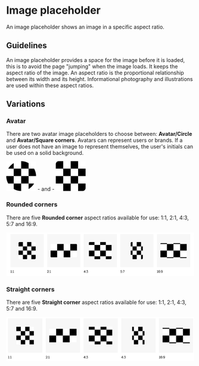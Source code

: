 # Image placeholder

An image placeholder shows an image in a specific aspect ratio.

## Guidelines

An image placeholder provides a space for the image before it is loaded, this is to avoid the page "jumping" when the image loads. It keeps the aspect ratio of the image. An aspect ratio is the proportional relationship between its width and its height. Informational photography and illustrations are used within these aspect ratios.

## Variations

### Avatar

There are two avatar image placeholders to choose between: **Avatar/Circle** and **Avatar/Square corners**. Avatars can represent users or brands. If a user does not have an image to represent themselves, the user's initials can be used on a solid background.

![circle](circle.png) - and - ![square corner](sqcorners.png)  


### Rounded corners

There are five **Rounded corner** aspect ratios available for use: 1:1, 2:1, 4:3, 5:7 and 16:9. 

![rounded corners](roundedcorners.jpeg)

### Straight corners

There are five **Straight corner** aspect ratios available for use: 1:1, 2:1, 4:3, 5:7 and 16:9.

![straight corners](straightcorners.jpeg)